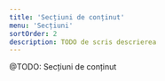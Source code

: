 ```yaml
---
title: 'Secțiuni de conținut'
menu: 'Secțiuni'
sortOrder: 2
description: TODO de scris descrierea
---
```


@TODO: Secțiuni de conținut
